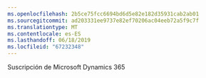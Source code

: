 ```yaml
---
ms.openlocfilehash: 2b5ce75fcc6694bd6d5e82e182d35931cab2ab01
ms.sourcegitcommit: ad203331ee9737e82ef70206ac04eeb72a5f9c7f
ms.translationtype: MT
ms.contentlocale: es-ES
ms.lasthandoff: 06/18/2019
ms.locfileid: "67232348"
---
```

Suscripción de Microsoft Dynamics 365